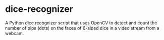 # dice-recognizer
A Python dice recognizer script that uses OpenCV to detect and count the number of pips (dots) on the faces of 6-sided dice in a video stream from a webcam. 
